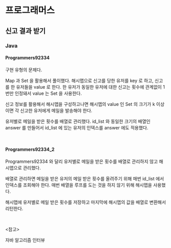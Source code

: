 # 프로그래머스

## 신고 결과 받기

### Java

#### Programmers92334

구현 유형의 문제다. 

Map 과 Set 을 활용해서 풀이했다. 해시맵으로 신고를 당한 유저를 key 로 하고, 신고를 한 유저들을 value 로 한다. 한 유저가 동일한 유저에 대한 신고는 횟수에 관계없이 1번만 인정돼서 value 는 Set 을 사용한다. 

신고 정보를 활용해서 해시맵을 구성하고나면 해시맵의 value 인 Set 의 크기가 k 이상이면 각 신고한 유저에게 메일을 발송해야 한다.

유저별로 메일을 받은 횟수를 배열로 관리했다. id_list 와 동일한 크기의 배열인 answer 를 만들어서 id_list 에 있는 유저의 인덱스를 answer 에도 적용했다.

<br>

#### Programmers92334_2

Programmers92334 와 달리 유저별로 메일을 받은 횟수를 배열로 관리하지 않고 해시맵으로 관리했다.

배열로 관리하면 메일을 받은 유저의 메일 받은 횟수를 올려주기 위해 매번 id_list 에서 인덱스를 조회해야 한다. 매번 배열을 루프를 도는 것을 하지 않기 위해 해시맵을 사용했다.

해시맵에 유저별로 메일 받은 횟수를 저장하고 마지막에 해시맵의 값을 배열로 변환해서 리턴한다.

<br>

<참고>

자바 알고리즘 인터뷰

